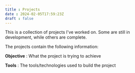 ```yaml
---
title : Projects
date : 2024-02-05T17:59:23Z
draft : false
---
```

This is a collection of projects I've worked on. Some are still in development, while others are complete. 

The projects contain the following information:

**Objective** : What the project is trying to achieve

**Tools** : The tools/technologies used to build the project